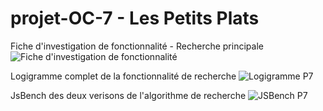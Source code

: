# projet-OC-7 - Les Petits Plats

Fiche d'investigation de fonctionnalité - Recherche principale
![Fiche d'investigation de fonctionnalité](https://user-images.githubusercontent.com/99485287/189925658-97d3829c-5154-487c-8cc8-281015b3b8e3.jpg)

Logigramme complet de la fonctionnalité de recherche
![Logigramme P7](https://user-images.githubusercontent.com/99485287/189910843-92365211-79d2-41fd-b599-e26992b4c7b3.png)


JsBench des deux verisons de l'algorithme de recherche
![JSBench P7](https://user-images.githubusercontent.com/99485287/189907018-08e728e8-f089-44ee-afe7-90e45d3c1ac9.png)

